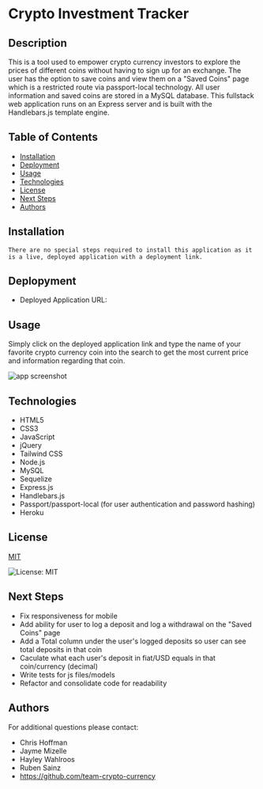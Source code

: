 

# Crypto Investment Tracker

## Description
This is a tool used to empower crypto currency investors to explore the prices of different coins without having to sign up for an exchange. The user has the option to save coins and view them on a "Saved Coins" page which is a restricted route via passport-local technology. All user information and saved coins are stored in a MySQL database. This fullstack web application runs on an Express server and is built with the Handlebars.js template engine. 

## Table of Contents
  - [Installation](#installation)
  - [Deployment](#deployment)
  - [Usage](#usage)
  - [Technologies](#technologies)
  - [License](#license)
  - [Next Steps](#next-steps)
  - [Authors](#Authors)


## Installation
``` There are no special steps required to install this application as it is a live, deployed application with a deployment link. ```

## Deplopyment
* Deployed Application URL: 

## Usage
Simply click on the deployed application link and type the name of your favorite crypto currency coin into the search to get the most current price and information regarding that coin.

![app screenshot](/assets/images/app-screenshot.png)

## Technologies
* HTML5 
* CSS3 
* JavaScript
* jQuery 
* Tailwind CSS
* Node.js
* MySQL
* Sequelize 
* Express.js 
* Handlebars.js
* Passport/passport-local (for user authentication and password hashing)
* Heroku

## License


  [MIT](https://opensource.org/licenses/MIT)
  

  ![License: MIT](https://img.shields.io/badge/License-MIT-9cf)

## Next Steps
* Fix responsiveness for mobile
* Add ability for user to log a deposit and log a withdrawal on the "Saved Coins" page
* Add  a Total column under the user's logged deposits so user can see total deposits in that coin
* Caculate what each user's deposit in fiat/USD equals in that coin/currency (decimal)
* Write tests for js files/models
* Refactor and consolidate code for readability


## Authors
For additional questions please contact:
* Chris Hoffman
* Jayme Mizelle 
* Hayley Wahlroos 
* Ruben Sainz 
* https://github.com/team-crypto-currency
